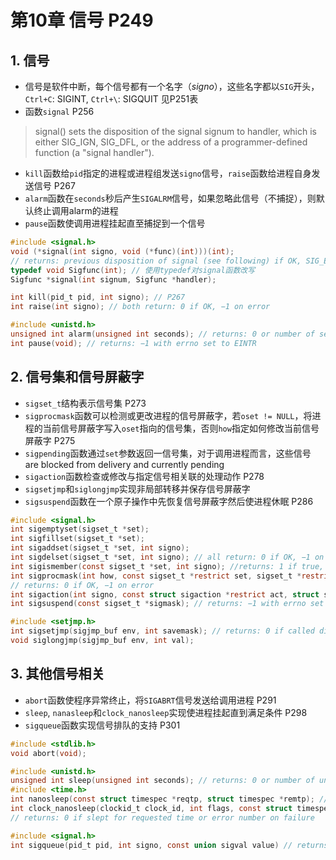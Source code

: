 # 第10章 信号 P249

## 1. 信号
* 信号是软件中断，每个信号都有一个名字（*signo*），这些名字都以`SIG`开头，`Ctrl+C`: SIGINT, `Ctrl+\`: SIGQUIT 见P251表
* 函数`signal` P256
 > signal() sets the disposition of the signal signum to handler, which is either SIG_IGN, SIG_DFL, or the address of a programmer-defined function (a "signal handler").
* `kill`函数给`pid`指定的进程或进程组发送`signo`信号，`raise`函数给进程自身发送信号 P267
* `alarm`函数在`seconds`秒后产生`SIGALRM`信号，如果忽略此信号（不捕捉），则默认终止调用alarm的进程
* `pause`函数使调用进程挂起直至捕捉到一个信号



```c
#include <signal.h>
void (*signal(int signo, void (*func)(int)))(int);
// returns: previous disposition of signal (see following) if OK, SIG_ERR on error
typedef void Sigfunc(int); // 使用typedef对signal函数改写
Sigfunc *signal(int signum, Sigfunc *handler);

int kill(pid_t pid, int signo); // P267
int raise(int signo); // both return: 0 if OK, −1 on error

#include <unistd.h>
unsigned int alarm(unsigned int seconds); // returns: 0 or number of seconds until previously set alarm
int pause(void); // returns: −1 with errno set to EINTR
```



## 2. 信号集和信号屏蔽字

* `sigset_t`结构表示信号集 P273
* `sigprocmask`函数可以检测或更改进程的信号屏蔽字，若`oset != NULL`，将进程的当前信号屏蔽字写入`oset`指向的信号集，否则`how`指定如何修改当前信号屏蔽字 P275
* `sigpending`函数通过`set`参数返回一信号集，对于调用进程而言，这些信号 are blocked from delivery and currently pending
* `sigaction`函数检查或修改与指定信号相关联的处理动作 P278
* `sigsetjmp`和`siglongjmp`实现非局部转移并保存信号屏蔽字
* `sigsuspend`函数在一个原子操作中先恢复信号屏蔽字然后使进程休眠 P286

```c
#include <signal.h>
int sigemptyset(sigset_t *set);
int sigfillset(sigset_t *set);
int sigaddset(sigset_t *set, int signo);
int sigdelset(sigset_t *set, int signo); // all return: 0 if OK, −1 on error
int sigismember(const sigset_t *set, int signo); //returns: 1 if true, 0 if false, −1 on error
int sigprocmask(int how, const sigset_t *restrict set, sigset_t *restrict oset);
// returns: 0 if OK, −1 on error
int sigaction(int signo, const struct sigaction *restrict act, struct sigaction *restrict oact); //returns: 0 if OK, −1 on error
int sigsuspend(const sigset_t *sigmask); // returns: −1 with errno set to EINTR

#include <setjmp.h>
int sigsetjmp(sigjmp_buf env, int savemask); // returns: 0 if called directly, nonzero if returning from a call to siglongjmp
void siglongjmp(sigjmp_buf env, int val);
```



## 3. 其他信号相关

* `abort`函数使程序异常终止，将`SIGABRT`信号发送给调用进程 P291
* `sleep`, `nanasleep`和`clock_nanosleep`实现使进程挂起直到满足条件 P298
* `sigqueue`函数实现信号排队的支持 P301

```c
#include <stdlib.h>
void abort(void);

#include <unistd.h>
unsigned int sleep(unsigned int seconds); // returns: 0 or number of unslept seconds
#include <time.h>
int nanosleep(const struct timespec *reqtp, struct timespec *remtp); // returns: 0 if slept for requested time or −1 on error
int clock_nanosleep(clockid_t clock_id, int flags, const struct timespec *reqtp, struct timespec *remtp);
// returns: 0 if slept for requested time or error number on failure

#include <signal.h>
int sigqueue(pid_t pid, int signo, const union sigval value) // returns: 0 if OK, −1 on error
```

